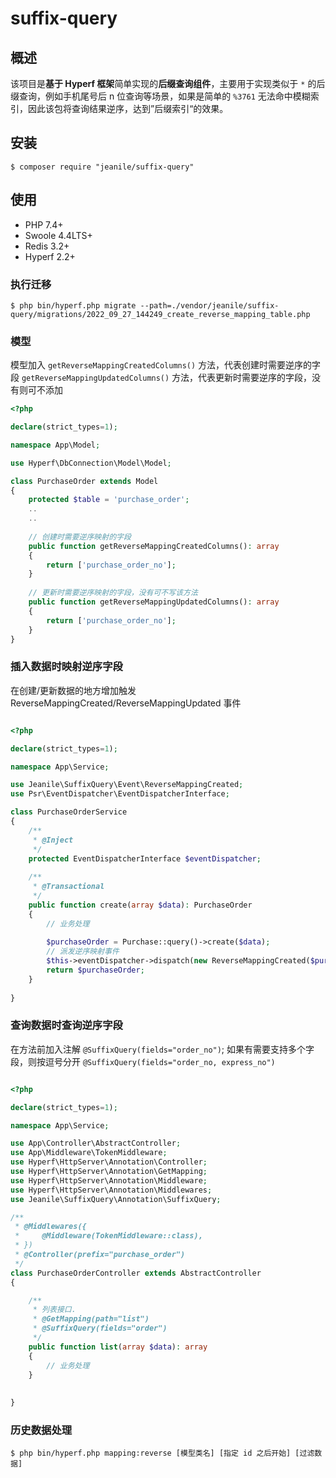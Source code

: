 # suffix-query

## 概述
该项目是**基于 Hyperf 框架**简单实现的**后缀查询组件**，主要用于实现类似于 `*` 的后缀查询，例如手机尾号后 n 位查询等场景，如果是简单的 `%3761` 无法命中模糊索引，因此该包将查询结果逆序，达到”后缀索引“的效果。

## 安装

```shell
$ composer require "jeanile/suffix-query"
```

## 使用

* PHP 7.4+
* Swoole 4.4LTS+
* Redis 3.2+
* Hyperf 2.2+

### 执行迁移

```shell
$ php bin/hyperf.php migrate --path=./vendor/jeanile/suffix-query/migrations/2022_09_27_144249_create_reverse_mapping_table.php
```

### 模型

模型加入 `getReverseMappingCreatedColumns()` 方法，代表创建时需要逆序的字段
`getReverseMappingUpdatedColumns()` 方法，代表更新时需要逆序的字段，没有则可不添加

```php
<?php

declare(strict_types=1);

namespace App\Model;

use Hyperf\DbConnection\Model\Model;

class PurchaseOrder extends Model
{
    protected $table = 'purchase_order';
    ..
    ..
    
    // 创建时需要逆序映射的字段
    public function getReverseMappingCreatedColumns(): array
    {
        return ['purchase_order_no'];
    }
    
    // 更新时需要逆序映射的字段，没有可不写该方法
    public function getReverseMappingUpdatedColumns(): array
    {
        return ['purchase_order_no'];
    }
}
```

### 插入数据时映射逆序字段

在创建/更新数据的地方增加触发 ReverseMappingCreated/ReverseMappingUpdated 事件

```php

<?php

declare(strict_types=1);

namespace App\Service;

use Jeanile\SuffixQuery\Event\ReverseMappingCreated;
use Psr\EventDispatcher\EventDispatcherInterface;

class PurchaseOrderService
{
    /**
     * @Inject
     */
    protected EventDispatcherInterface $eventDispatcher;
    
    /**
     * @Transactional
     */
    public function create(array $data): PurchaseOrder
    {
        // 业务处理
        
        $purchaseOrder = Purchase::query()->create($data);
        // 派发逆序映射事件
        $this->eventDispatcher->dispatch(new ReverseMappingCreated($purchaseOrder));
        return $purchaseOrder;
    }
   
}
```

### 查询数据时查询逆序字段

在方法前加入注解 `@SuffixQuery(fields="order_no")`;
如果有需要支持多个字段，则按逗号分开  `@SuffixQuery(fields="order_no, express_no")`

```php

<?php

declare(strict_types=1);

namespace App\Service;

use App\Controller\AbstractController;
use App\Middleware\TokenMiddleware;
use Hyperf\HttpServer\Annotation\Controller;
use Hyperf\HttpServer\Annotation\GetMapping;
use Hyperf\HttpServer\Annotation\Middleware;
use Hyperf\HttpServer\Annotation\Middlewares;
use Jeanile\SuffixQuery\Annotation\SuffixQuery;

/**
 * @Middlewares({
 *     @Middleware(TokenMiddleware::class),
 * })
 * @Controller(prefix="purchase_order")
 */
class PurchaseOrderController extends AbstractController
{

    /**
     * 列表接口.
     * @GetMapping(path="list")
     * @SuffixQuery(fields="order")
     */
    public function list(array $data): array
    {
        // 业务处理
    }
    
   
}
```


### 历史数据处理
```shell
$ php bin/hyperf.php mapping:reverse [模型类名] [指定 id 之后开始] [过滤数据]
```

